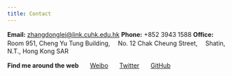 ```yaml
---
title: Contact
---
```

**Email:** zhangdonglei@link.cuhk.edu.hk 
**Phone:** +852 3943 1588
**Office:** 
　Room 951, Cheng Yu Tung Building,
　No. 12 Chak Cheung Street,
　Shatin, N.T., Hong Kong SAR

**Find me around the web** 
　<i class="fa fa-fw fa-weibo"></i>&nbsp;&nbsp;[Weibo](https://weibo.com/7216640993 "@lei2rock")
　<i class="fa fa-fw fa-twitter"></i>&nbsp;&nbsp;[Twitter](https://twitter.com/lei2rock "@lei2rock")
　<i class="fa fa-fw fa-github"></i>&nbsp;&nbsp;[GitHub](https://github.com/lei2rock "@lei2rock")
